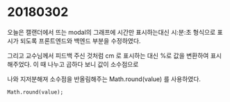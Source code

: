 # 20180302

오늘은 캘랜더에서 뜨는 modal의 그래프에 시간만 표시하는대신 시:분:초 형식으로 표시가 되도록 프론트엔드와 백엔드 부분을 수정하였다.<br>

그리고 교수님께서 피드백 주신 것처럼 cm 로 표시하는 대신 %로 값을 변환하여 표시해주었다. 이 때 나누고 곱하다 보니 값이 소수점으로<br>

나와 지저분해져 소수점을 반올림해주는 Math.round(value) 를 사용하였다.<br>

```
Math.round(value);
```
